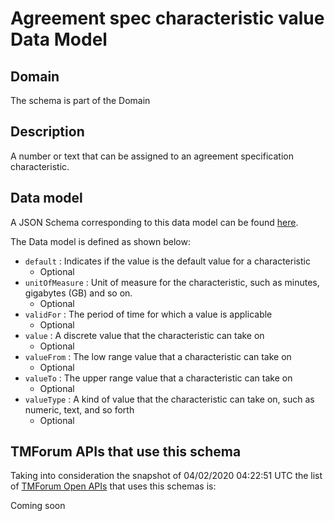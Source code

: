 # Agreement spec characteristic value Data Model

## Domain

The  schema is part of the  Domain

## Description

A number or text that can be assigned to an agreement specification characteristic.

## Data model

A JSON Schema corresponding to this data model can be found
[here](https://github.com/tmforum-rand/schemas/blob/candidates/EngagedParty/AgreementSpecCharacteristicValue.schema.json).

The Data model is defined as shown below:
- `default` : Indicates if the value is the default value for a characteristic
  - Optional
- `unitOfMeasure` : Unit of measure for the characteristic, such as minutes, gigabytes (GB) and so on.
  - Optional
- `validFor` : The period of time for which a value is applicable
  - Optional
- `value` : A discrete value that the characteristic can take on
  - Optional
- `valueFrom` : The low range value that a characteristic can take on
  - Optional
- `valueTo` : The upper range value that a characteristic can take on
  - Optional
- `valueType` : A kind of value that the characteristic can take on, such as numeric, text, and so forth
  - Optional




## TMForum APIs that use this schema

Taking into consideration the snapshot of 04/02/2020 04:22:51 UTC the list of [TMForum Open APIs](https://www.tmforum.org/open-apis/) that uses this schemas is:

Coming soon